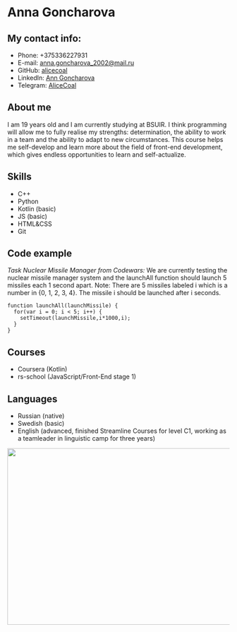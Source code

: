 # Anna Goncharova
## My contact info:
* Phone: +375336227931
* E-mail: anna.goncharova_2002@mail.ru
* GitHub: [alicecoal](https://github.com/alicecoal)
* LinkedIn: [Ann Goncharova](https://www.linkedin.com/in/ann-goncharova-7a7326211)
* Telegram: [AliceCoal](https://t.me/AliceCoal)
## About me
I am 19 years old and I am currently studying at BSUIR. I think programming will allow me to fully realise my strengths: determination, the ability to work in a team and the ability to adapt to new circumstances. This course helps me self-develop and learn more about the field of front-end development, which gives endless opportunities to learn and self-actualize.
## Skills
* C++
* Python 
* Kotlin (basic)
* JS (basic)
* HTML&CSS
* Git
## Code example
*Task Nuclear Missile Manager from Codewars:* We are currently testing the nuclear missile manager system and the launchAll function should launch 5 missiles each 1 second apart. 
Note: There are 5 missiles labeled i which is a number in {0, 1, 2, 3, 4}. The missile i should be launched after i seconds.
```
function launchAll(launchMissile) {
  for(var i = 0; i < 5; i++) {
    setTimeout(launchMissile,i*1000,i);
  }
}
```
## Courses
* Coursera (Kotlin)
* rs-school (JavaScript/Front-End stage 1)
## Languages
* Russian (native)
* Swedish (basic)
* English (advanced, finished Streamline Courses for level C1, working as a teamleader in linguistic camp for three years)
<img src="https://str.by/cert-web/uploads/certificates/25B3E97329DC35572009562FE78AB98C.jpg" width="680" height="400">
